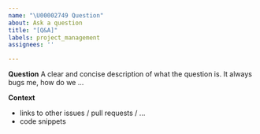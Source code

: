 ```yaml
---
name: "\U00002749 Question"
about: Ask a question
title: "[Q&A]"
labels: project_management
assignees: ''

---
```


<!--
Please fill in as much of the template below as you are able.

Also:
- assign at least one person responsible for answering
- assign corresponding labels
- delete this section
-->

**Question**
A clear and concise description of what the question is. It always bugs me, how do we ...


**Context**

- links to other issues / pull requests / ...
- code snippets
